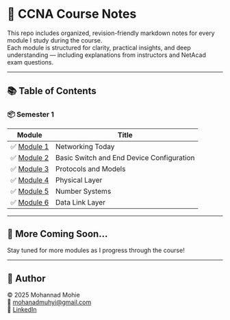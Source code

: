 # 📘 CCNA Course Notes

This repo includes organized, revision-friendly markdown notes for every module I study during the course.  
Each module is structured for clarity, practical insights, and deep understanding — including explanations from instructors and NetAcad exam questions.

---

## 📚 Table of Contents

### 📦 Semester 1

| Module | Title |
|--------|-------|
| ✅ [Module 1](./Semester%201/Module-1.md) | Networking Today |
| ✅ [Module 2](./Semester%201/Module-2.md) | Basic Switch and End Device Configuration |
| ✅ [Module 3](./Semester%201/Module-3.md) | Protocols and Models |
| ✅ [Module 4](./Semester%201/Module-4.md) | Physical Layer |
| ✅ [Module 5](./Semester%201/Module-5.md) | Number Systems |
| ✅ [Module 6](./Semester%201/Module-6.md) | Data Link Layer |

---


## 📌 More Coming Soon...
Stay tuned for more modules as I progress through the course!


---

## 👤 Author

© 2025 Mohannad Mohie  
📧 mohanadmuhyi@gmail.com  
🔗 [LinkedIn](https://www.linkedin.com/in/mohanadmuhyi)  
